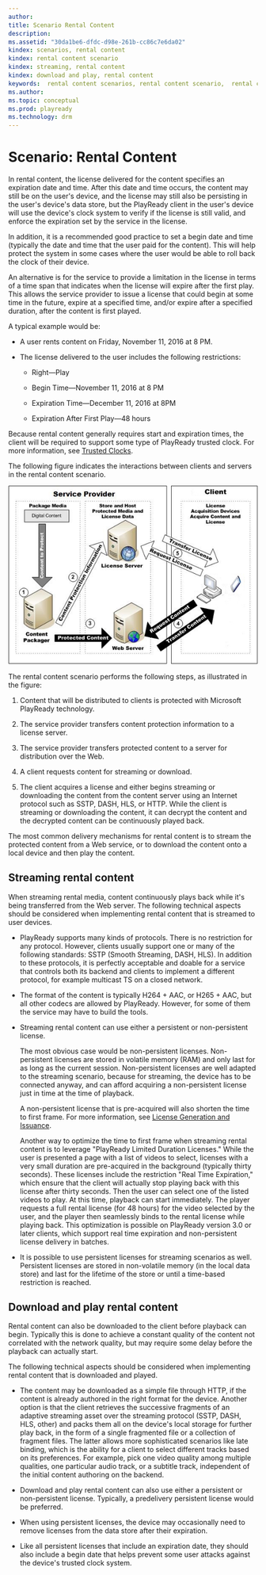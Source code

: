 ```yaml
---
author:
title: Scenario Rental Content
description:
ms.assetid: "30da1be6-dfdc-d98e-261b-cc86c7e6da02"
kindex: scenarios, rental content
kindex: rental content scenario
kindex: streaming, rental content
kindex: download and play, rental content
keywords:  rental content scenarios, rental content scenario,  rental content streaming,  rental content download and play
ms.author:
ms.topic: conceptual
ms.prod: playready
ms.technology: drm
---
```



# Scenario: Rental Content


In rental content, the license delivered for the content specifies an expiration date and time. After this date and time occurs, the content may still be on the user's device, and the license may still also be persisting in the user's device's data store, but the PlayReady client in the user's device will use the device's clock system to verify if the license is still valid, and enforce the expiration set by the service in the license.


In addition, it is a recommended good practice to set a begin date and time (typically the date and time that the user paid for the content). This will help protect the system in some cases where the user would be able to roll back the clock of their device.


An alternative is for the service to provide a limitation in the license in terms of a time span that indicates when the license will expire after the first play. This allows the service provider to issue a license that could begin at some time in the future, expire at a specified time, and/or expire after a specified duration, after the content is first played.


A typical example would be:

   *  A user rents content on Friday, November 11, 2016 at 8 PM.

   *  The license delivered to the user includes the following restrictions:

      *  Right&mdash;Play

      *  Begin Time&mdash;November 11, 2016 at 8 PM

      *  Expiration Time&mdash;December 11, 2016 at 8PM

      *  Expiration After First Play&mdash;48 hours





Because rental content generally requires start and expiration times, the client will be required to support some type of PlayReady trusted clock. For more information, see [Trusted Clocks](trusted-clocks.md).


The following figure indicates the interactions between clients and servers in the rental content scenario.


 ![Rental Content](../images/image26_10.jpg)


The rental content scenario performs the following steps, as illustrated in the figure:

   1. Content that will be distributed to clients is protected with Microsoft PlayReady technology.

   1. The service provider transfers content protection information to a license server.

   1. The service provider transfers protected content to a server for distribution over the Web.

   1. A client requests content for streaming or download.

   1. The client acquires a license and either begins streaming or downloading the content from the content server using an Internet protocol such as SSTP, DASH, HLS, or HTTP. While the client is streaming or downloading the content, it can decrypt the content and the decrypted content can be continuously played back.



The most common delivery mechanisms for rental content is to stream the protected content from a Web service, or to download the content onto a local device and then play the content.

<a id="ID4EID"></a>


## Streaming rental content


When streaming rental media, content continuously plays back while it's being transferred from the Web server. The following technical aspects should be considered when implementing rental content that is streamed to user devices.

   *  PlayReady supports many kinds of protocols. There is no restriction for any protocol. However, clients usually support one or many of the following standards: SSTP (Smooth Streaming, DASH, HLS). In addition to these protocols, it is perfectly acceptable and doable for a service that controls both its backend and clients to implement a different protocol, for example multicast TS on a closed network.

   *  The format of the content is typically H264 + AAC, or H265 + AAC, but all other codecs are allowed by PlayReady. However, for some of them the service may have to build the tools.

   *  Streaming rental content can use either a persistent or non-persistent license.

      The most obvious case would be non-persistent licenses. Non-persistent licenses are stored in volatile memory (RAM) and only last for as long as the current session. Non-persistent licenses are well adapted to the streaming scenario, because for streaming, the device has to be connected anyway, and can afford acquiring a non-persistent license just in time at the time of playback.

      A non-persistent license that is pre-acquired will also shorten the time to first frame. For more information, see [License Generation and Issuance](license-persistence.md).

      Another way to optimize the time to first frame when streaming rental content is to leverage "PlayReady Limited Duration Licenses." While the user is presented a page with a list of videos to select, licenses with a very small duration are pre-acquired in the background (typically thirty seconds). These licenses include the restriction "Real Time Expiration," which ensure that the client will actually stop playing back with this license after thirty seconds. Then the user can select one of the listed videos to play. At this time, playback can start immediately. The player requests a full rental license (for 48 hours) for the video selected by the user, and the player then seamlessly binds to the rental license while playing back. This optimization is possible on PlayReady version 3.0 or later clients, which support real time expiration and non-persistent license delivery in batches.

   *  It is possible to use persistent licenses for streaming scenarios as well. Persistent licenses are stored in non-volatile memory (in the local data store) and last for the lifetime of the store or until a time-based restriction is reached.

<a id="ID4EHE"></a>



## Download and play rental content


Rental content can also be downloaded to the client before playback can begin. Typically this is done to achieve a constant quality of the content not correlated with the network quality, but may require some delay before the playback can actually start.


The following technical aspects should be considered when implementing rental content that is downloaded and played.

   *  The content may be downloaded as a simple file through HTTP, if the content is already authored in the right format for the device. Another option is that the client retrieves the successive fragments of an adaptive streaming asset over the streaming protocol (SSTP, DASH, HLS, other) and packs them all on the device's local storage for further play back, in the form of a single fragmented file or a collection of fragment files. The latter allows more sophisticated scenarios like late binding, which is the ability for a client to select different tracks based on its preferences. For example, pick one video quality among multiple qualities, one particular audio track, or a subtitle track, independent of the initial content authoring on the backend.

   *  Download and play rental content can also use either a persistent or non-persistent license. Typically, a predelivery persistent license would be preferred.

   *  When using persistent licenses, the device may occasionally need to remove licenses from the data store after their expiration.

   *  Like all persistent licenses that include an expiration date, they should also include a begin date that helps prevent some user attacks against the device's trusted clock system.

